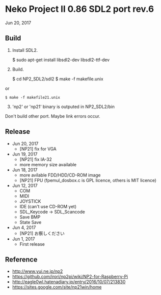 Neko Project II 0.86 SDL2 port rev.6
===
Jun 20, 2017  

Build
---

1. Install SDL2.  

    $ sudo apt-get install libsdl2-dev libsdl2-ttf-dev

2. Build.  

    $ cd NP2_SDL2/sdl2
    $ make -f makefile.unix

or

    $ make -f makefile21.unix

3. 'np2' or 'np21' binary is outputed in NP2_SDL2/bin  

Don't build other port. Maybe link errors occur.

Release
---
* Jun 20, 2017
	- [NP21] fix for VGA
* Jun 19, 2017
	- [NP21] fix IA-32
	- more memory size available
* Jun 18, 2017
	- more avilable FDD/HDD/CD-ROM image
	- [NP21] FPU (fpemul_dosbox.c is GPL licence, others is MIT licence)
* Jun 12, 2017
	- COM
	- MIDI
	- JOYSTICK
	- IDE (can't use CD-ROM yet)
	- SDL_Keycode -&gt; SDL_Scancode
	- Save BMP
	- State Save
* Jun 4, 2017  
	- [NP21] お察しください
* Jun 1, 2017  
	- First release

Reference
---
* http://www.yui.ne.jp/np2
* https://github.com/irori/np2pi/wiki/NP2-for-Raspberry-Pi
* http://eagle0wl.hatenadiary.jp/entry/2016/10/07/213830
* https://sites.google.com/site/np21win/home

